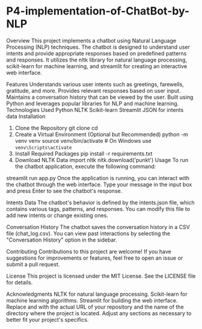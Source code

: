 # P4-implementation-of-ChatBot-by-NLP

Overview
This project implements a chatbot using Natural Language Processing (NLP) techniques. The chatbot is designed to understand user intents and provide appropriate responses based on predefined patterns and responses. It utilizes the nltk library for natural language processing, scikit-learn for machine learning, and streamlit for creating an interactive web interface.

Features
Understands various user intents such as greetings, farewells, gratitude, and more.
Provides relevant responses based on user input.
Maintains a conversation history that can be viewed by the user.
Built using Python and leverages popular libraries for NLP and machine learning.
Technologies Used
Python
NLTK
Scikit-learn
Streamlit
JSON for intents data
Installation
1. Clone the Repository
git clone <repository-url>
cd <repository-directory>
2. Create a Virtual Environment (Optional but Recommended)
python -m venv venv
source venv/bin/activate  # On Windows use `venv\Scripts\activate`
3. Install Required Packages
pip install -r requirements.txt
4. Download NLTK Data
import nltk
nltk.download('punkt')
Usage
To run the chatbot application, execute the following command:

streamlit run app.py
Once the application is running, you can interact with the chatbot through the web interface. Type your message in the input box and press Enter to see the chatbot's response.

Intents Data
The chatbot's behavior is defined by the intents.json file, which contains various tags, patterns, and responses. You can modify this file to add new intents or change existing ones.

Conversation History
The chatbot saves the conversation history in a CSV file (chat_log.csv). You can view past interactions by selecting the "Conversation History" option in the sidebar.

Contributing
Contributions to this project are welcome! If you have suggestions for improvements or features, feel free to open an issue or submit a pull request.

License
This project is licensed under the MIT License. See the LICENSE file for details.

Acknowledgments
NLTK for natural language processing.
Scikit-learn for machine learning algorithms.
Streamlit for building the web interface.
Replace <repository-url> and <repository-directory> with the actual URL of your repository and the name of the directory where the project is located. Adjust any sections as necessary to better fit your project's specifics.
